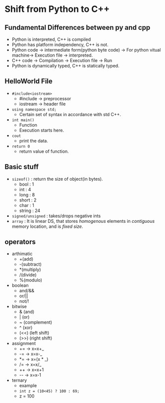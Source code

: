 # Shift from Python to C++

## Fundamental Differences between py and cpp
+ Python is interpreted, C++ is compiled
+ Python has platform independency, C++ is not.
+ Python code -> intermediate form(python byte code) -> For python vitual machine-> Execution file -> interpreted.
+ C++ code -> Compilation -> Execution file -> Run
+ Python is dynamically typed, C++ is statically typed.

## HelloWorld File
+ `#include<iostream>`
    + #include -> preprocessor
    + iostream -> header file
+ `using namespace std;`
    + Certain set of syntax in accordance with std C++.
+ `int main()`
    + Function
    + Execution starts here.
+ `cout`
    + print the data.
+ `return 0`
    + return value of function.

## Basic stuff
+ `sizeof()` : return the size of object(in bytes).
    + bool : 1
    + int : 4
    + long : 8
    + short : 2
    + char : 1
    + string : 24
+ `signed/unsigned` : takes/drops negative ints
+ `array` : It is linear DS, that stores _homogenous_ elements in _contiguous_ memory location, and is _fixed size_.

## operators
+ arthimatic
    + +(add)
    + -(subtract)
    + *(multiply)
    + /(divide)
    + %(modulo)
+ boolean
    + and/&&
    + or/||
    + not/!
+ bitwise
    + & (and)
    + | (or)
    + ~ (complement)
    + ^ (xor)
    + (<<) (left shift)
    + (>>) (right shift)
+ assignment
    + += -> x=x+_
    + -= -> x=x-_
    + *= -> x=(x * _)
    + /= -> x=x/_
    + ++ -> x=x+1
    + -- -> x=x-1
+ ternary
    + example
    + `int z = (10<45) ? 100 : 69;`
    + z = 100